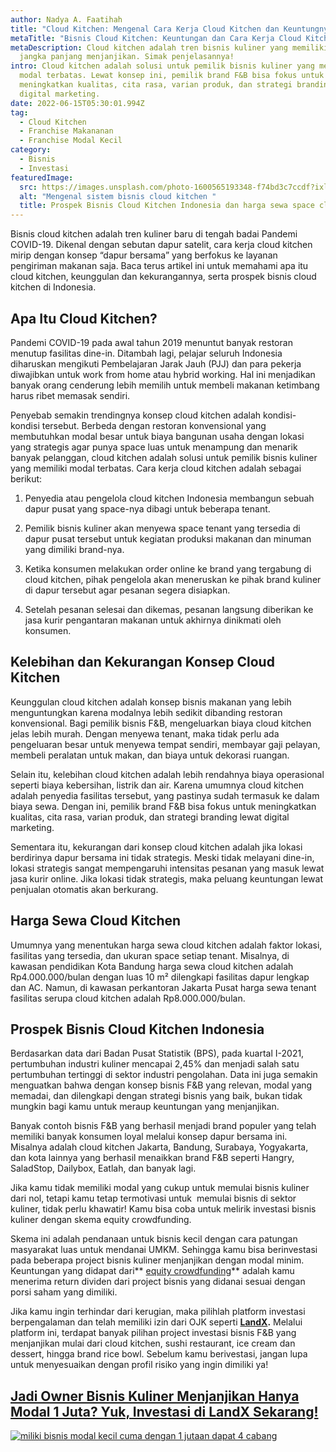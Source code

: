 ```yaml
---
author: Nadya A. Faatihah
title: "Cloud Kitchen: Mengenal Cara Kerja Cloud Kitchen dan Keuntungnya"
metaTitle: "Bisnis Cloud Kitchen: Keuntungan dan Cara Kerja Cloud Kitchen"
metaDescription: Cloud kitchen adalah tren bisnis kuliner yang memiliki prospek
  jangka panjang menjanjikan. Simak penjelasannya!
intro: Cloud kitchen adalah solusi untuk pemilik bisnis kuliner yang memiliki
  modal terbatas. Lewat konsep ini, pemilik brand F&B bisa fokus untuk
  meningkatkan kualitas, cita rasa, varian produk, dan strategi branding lewat
  digital marketing.
date: 2022-06-15T05:30:01.994Z
tag:
  - Cloud Kitchen
  - Franchise Makananan
  - Franchise Modal Kecil
category:
  - Bisnis
  - Investasi
featuredImage:
  src: https://images.unsplash.com/photo-1600565193348-f74bd3c7ccdf?ixlib=rb-1.2.1&ixid=MnwxMjA3fDB8MHxwaG90by1wYWdlfHx8fGVufDB8fHx8&auto=format&fit=crop&w=870&q=80
  alt: "Mengenal sistem bisnis cloud kitchen "
  title: Prospek Bisnis Cloud Kitchen Indonesia dan harga sewa space cloud kitchen
---
```



Bisnis cloud kitchen adalah tren kuliner baru di tengah badai Pandemi COVID-19. Dikenal dengan sebutan dapur satelit, cara kerja cloud kitchen mirip dengan konsep “dapur bersama” yang berfokus ke layanan pengiriman makanan saja. Baca terus artikel ini untuk memahami apa itu cloud kitchen, keunggulan dan kekurangannya, serta prospek bisnis cloud kitchen di Indonesia.

## Apa Itu Cloud Kitchen?

Pandemi COVID-19 pada awal tahun 2019 menuntut banyak restoran menutup fasilitas dine-in. Ditambah lagi, pelajar seluruh Indonesia diharuskan mengikuti Pembelajaran Jarak Jauh (PJJ) dan para pekerja diwajibkan untuk work from home atau hybrid working. Hal ini menjadikan banyak orang cenderung lebih memilih untuk membeli makanan ketimbang harus ribet memasak sendiri. 

Penyebab semakin trendingnya konsep cloud kitchen adalah kondisi-kondisi tersebut. Berbeda dengan restoran konvensional yang membutuhkan modal besar untuk biaya bangunan usaha dengan lokasi yang strategis agar punya space luas untuk menampung dan menarik banyak pelanggan, cloud kitchen adalah solusi untuk pemilik bisnis kuliner yang memiliki modal terbatas. Cara kerja cloud kitchen adalah sebagai berikut:

1. Penyedia atau pengelola cloud kitchen Indonesia membangun sebuah dapur pusat yang space-nya dibagi untuk beberapa tenant.

2. Pemilik bisnis kuliner akan menyewa space tenant yang tersedia di dapur pusat tersebut untuk kegiatan produksi makanan dan minuman yang dimiliki brand-nya.

3. Ketika konsumen melakukan order online ke brand yang tergabung di cloud kitchen, pihak pengelola akan meneruskan ke pihak brand kuliner di dapur tersebut agar pesanan segera disiapkan.

4. Setelah pesanan selesai dan dikemas, pesanan langsung diberikan ke jasa kurir pengantaran makanan untuk akhirnya dinikmati oleh konsumen.

## Kelebihan dan Kekurangan Konsep Cloud Kitchen

Keunggulan cloud kitchen adalah konsep bisnis makanan yang lebih menguntungkan karena modalnya lebih sedikit dibanding restoran konvensional. Bagi pemilik bisnis F&B, mengeluarkan biaya cloud kitchen jelas lebih murah. Dengan menyewa tenant, maka tidak perlu ada pengeluaran besar untuk menyewa tempat sendiri, membayar gaji pelayan, membeli peralatan untuk makan, dan biaya untuk dekorasi ruangan.

Selain itu, kelebihan cloud kitchen adalah lebih rendahnya biaya operasional seperti biaya kebersihan, listrik dan air. Karena umumnya cloud kitchen adalah penyedia fasilitas tersebut, yang pastinya sudah termasuk ke dalam biaya sewa. Dengan ini, pemilik brand F&B bisa fokus untuk meningkatkan kualitas, cita rasa, varian produk, dan strategi branding lewat digital marketing.

Sementara itu, kekurangan dari konsep cloud kitchen adalah jika lokasi berdirinya dapur bersama ini tidak strategis. Meski tidak melayani dine-in, lokasi strategis sangat mempengaruhi intensitas pesanan yang masuk lewat jasa kurir online. Jika lokasi tidak strategis, maka peluang keuntungan lewat penjualan otomatis akan berkurang.

## Harga Sewa Cloud Kitchen 

Umumnya yang menentukan harga sewa cloud kitchen adalah faktor lokasi, fasilitas yang tersedia, dan ukuran space setiap tenant. Misalnya, di kawasan pendidikan Kota Bandung harga sewa cloud kitchen adalah Rp4.000.000/bulan dengan luas 10 m² dilengkapi fasilitas dapur lengkap dan AC. Namun, di kawasan perkantoran Jakarta Pusat harga sewa tenant fasilitas serupa cloud kitchen adalah Rp8.000.000/bulan.

## Prospek Bisnis Cloud Kitchen Indonesia

Berdasarkan data dari Badan Pusat Statistik (BPS), pada kuartal I-2021, pertumbuhan industri kuliner mencapai 2,45% dan menjadi salah satu pertumbuhan tertinggi di sektor industri pengolahan. Data ini juga semakin menguatkan bahwa dengan konsep bisnis F&B yang relevan, modal yang memadai, dan dilengkapi dengan strategi bisnis yang baik, bukan tidak mungkin bagi kamu untuk meraup keuntungan yang menjanjikan.

Banyak contoh bisnis F&B yang berhasil menjadi brand populer yang telah memiliki banyak konsumen loyal melalui konsep dapur bersama ini. Misalnya adalah cloud kitchen Jakarta, Bandung, Surabaya, Yogyakarta, dan kota lainnya yang berhasil menaikkan brand F&B seperti Hangry, SaladStop, Dailybox, Eatlah, dan banyak lagi. 

Jika kamu tidak memiliki modal yang cukup untuk memulai bisnis kuliner dari nol, tetapi kamu tetap termotivasi untuk  memulai bisnis di sektor kuliner, tidak perlu khawatir! Kamu bisa coba untuk melirik investasi bisnis kuliner dengan skema equity crowdfunding.

Skema ini adalah pendanaan untuk bisnis kecil dengan cara patungan masyarakat luas untuk mendanai UMKM. Sehingga kamu bisa berinvestasi pada beberapa project bisnis kuliner menjanjikan dengan modal minim. Keuntungan yang didapat dari** [equity crowdfunding](https://www.landx.id/)** adalah kamu menerima return dividen dari project bisnis yang didanai sesuai dengan porsi saham yang dimiliki. 

Jika kamu ingin terhindar dari kerugian, maka pilihlah platform investasi berpengalaman dan telah memiliki izin dari OJK seperti **[LandX](https://landx.id/).** Melalui platform ini, terdapat banyak pilihan project investasi bisnis F&B yang menjanjikan mulai dari cloud kitchen, sushi restaurant, ice cream dan dessert, hingga brand rice bowl. Sebelum kamu berivestasi, jangan lupa untuk menyesuaikan dengan profil risiko yang ingin dimiliki ya!

## [Jadi Owner Bisnis Kuliner Menjanjikan Hanya Modal 1 Juta? Yuk, Investasi di LandX Sekarang!](https://landx.id/?utm_source=Blog&utm_medium=organic+keyword&utm_campaign=blog&utm_id=Blog)

<!--StartFragment-->

[![miliki bisnis modal kecil cuma dengan 1 jutaan dapat 4 cabang ](https://accountgram-production.sfo2.cdn.digitaloceanspaces.com/landx_ghost/2021/11/jadi-owner-bisnis-hanya-1-jutaan-dengan-cuan-yang-sangat-menjanjikan.png)](https://landx.id/?utm_source=Blog&utm_medium=organic+keyword&utm_campaign=blog&utm_id=Blog)

<!--EndFragment-->